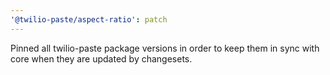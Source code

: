 ```yaml
---
'@twilio-paste/aspect-ratio': patch
---
```


Pinned all twilio-paste package versions in order to keep them in sync with core when they are updated by changesets.
